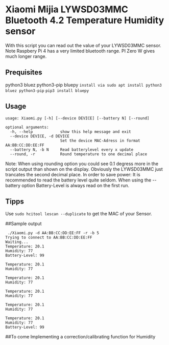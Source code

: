 #  Xiaomi Mijia LYWSD03MMC Bluetooth 4.2 Temperature Humidity sensor
With this script you can read out the value of your LYWSD03MMC sensor. Note Raspbery Pi 4 has a very limited bluetooth range. PI Zero W gives much longer range.

## Prequisites
python3 bluez python3-pip bluepy
`install via sudo apt install python3 bluez python3-pip`
`pip3 install bluepy`

## Usage
```
usage: Xiaomi.py [-h] [--device DEVICE] [--battery N] [--round]

optional arguments:
  -h, --help            show this help message and exit
  --device DEVICE, -d DEVICE
                        Set the device MAC-Adress in format AA:BB:CC:DD:EE:FF
  --battery N, -b N     Read batterylevel every x update
  --round, -r           Round temperature to one decimal place
  ```
  
  Note: When using rounding option you could see 0.1 degress more in the script output than shown on the display. Obviously the LYWSD03MMC just trancates the second decimal place.
  In order to save power: It is recommended to read the battery level quite seldom. When using the --battery option Battery-Level is always read on the first run.
  
  ## Tipps
  Use `sudo hcitool lescan --duplicate` to get the MAC of your Sensor.
  
  ##Sample output
```  
 ./Xiaomi.py -d AA:BB:CC:DD:EE:FF -r -b 5
Trying to connect to AA:BB:CC:DD:EE:FF
Waiting...
Temperature: 20.1
Humidity: 77
Battery-Level: 99

Temperature: 20.1
Humidity: 77

Temperature: 20.1
Humidity: 77

Temperature: 20.1
Humidity: 77

Temperature: 20.1
Humidity: 77

Temperature: 20.1
Humidity: 77
Battery-Level: 99
```
##To come
Implementing a correction/calibrating function for Humidity


